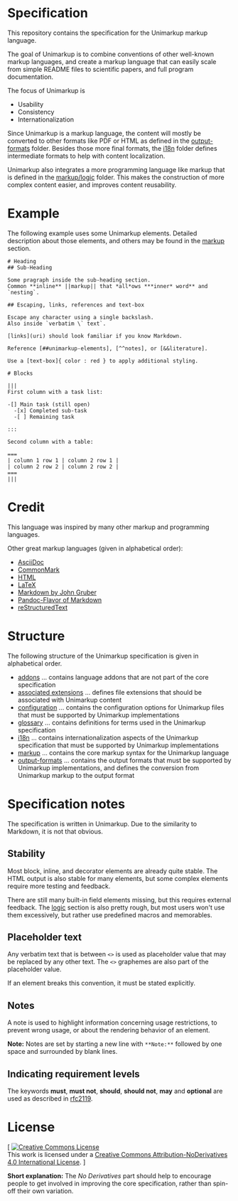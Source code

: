 # Specification

This repository contains the specification for the Unimarkup markup language.

The goal of Unimarkup is to combine conventions of other well-known markup languages, and create a markup language that can easily scale from simple README files to scientific papers, and full program documentation.

The focus of Unimarkup is

- Usability
- Consistency
- Internationalization

Since Unimarkup is a markup language, the content will mostly be converted to other formats like PDF or HTML as defined in the [output-formats](output-formats/README.md) folder.
Besides those more final formats, the [i18n](i18n/README.md) folder defines intermediate formats to help with content localization.

Unimarkup also integrates a more programming language like markup that is defined in the [markup/logic](/markup/logic/README.md) folder.
This makes the construction of more complex content easier, and improves content reusability.

# Example

The following example uses some Unimarkup elements.
Detailed description about those elements, and others may be found in the [markup](markup/README.md) section. 

```
# Heading
## Sub-Heading

Some pragraph inside the sub-heading section.
Common **inline** ||markup|| that *all*ows ***inner* word** and `nesting`. 

## Escaping, links, references and text-box

Escape any character using a single backslash.
Also inside `verbatim \` text`.

[links](uri) should look familiar if you know Markdown.

Reference [##unimarkup-elements], [^^notes], or [&&literature].

Use a [text-box]{ color : red } to apply additional styling.

# Blocks

|||
First column with a task list:

-[] Main task (still open)
  -[x] Completed sub-task
  -[ ] Remaining task

:::

Second column with a table:

===
| column 1 row 1 | column 2 row 1 |
| column 2 row 2 | column 2 row 2 |
===
|||
```

# Credit

This language was inspired by many other markup and programming languages.

Other great markup languages (given in alphabetical order):

- [AsciiDoc](https://asciidoc.org/)
- [CommonMark](https://commonmark.org/)
- [HTML](https://www.w3.org/html/)
- [LaTeX](https://www.latex-project.org/)
- [Markdown by John Gruber](https://daringfireball.net/projects/markdown/)
- [Pandoc-Flavor of Markdown](https://pandoc.org/MANUAL.html)
- [reStructuredText](https://docutils.sourceforge.io/rst.html)

# Structure 

The following structure of the Unimarkup specification is given in alphabetical order.

- [addons](/addons/README.md) ... contains language addons that are not part of the core specification
- [associated extensions](/associated-extensions.md) ... defines file extensions that should be associated with Unimarkup content
- [configuration](/configuration/README.md) ... contains the configuration options for Unimarkup files that must be supported by Unimarkup implementations
- [glossary](/glossary.md) ... contains definitions for terms used in the Unimarkup specification
- [i18n](/i18n/README.md) ... contains internationalization aspects of the Unimarkup specification that must be supported by Unimarkup implementations
- [markup](/markup/README.md) ... contains the core markup syntax for the Unimarkup language
- [output-formats](/output-formats/README.md) ... contains the output formats that must be supported by Unimarkup implementations, and defines the conversion from Unimarkup markup to the output format 

# Specification notes

The specification is written in Unimarkup. Due to the similarity to Markdown, it is not that obvious.

## Stability

Most block, inline, and decorator elements are already quite stable.
The HTML output is also stable for many elements, but some complex elements require more testing and feedback.

There are still many built-in field elements missing, but this requires external feedback.
The [logic](/markup/logic/README.md) section is also pretty rough, but most users won't use them excessively, but rather use predefined macros and memorables.

## Placeholder text

Any verbatim text that is between `<>` is used as placeholder value that may be replaced by any other text.
The `<>` graphemes are also part of the placeholder value.

If an element breaks this convention, it must be stated explicitly.

## Notes

A note is used to highlight information concerning usage restrictions, to prevent wrong usage, or about the rendering behavior of an element.

**Note:** Notes are set by starting a new line with `**Note:**` followed by one space and surrounded by blank lines.

## Indicating requirement levels

The keywords **must**, **must not**, **should**, **should not**, **may** and **optional** are used as described in [rfc2119](https://datatracker.ietf.org/doc/html/rfc2119).

# License

[<html>
<a rel="license" href="http://creativecommons.org/licenses/by-nd/4.0/"><img alt="Creative Commons License" style="border-width:0" src="https://i.creativecommons.org/l/by-nd/4.0/88x31.png" /></a><br />This work is licensed under a <a rel="license" href="http://creativecommons.org/licenses/by-nd/4.0/">Creative Commons Attribution-NoDerivatives 4.0 International License</a>.
]

**Short explanation:** The *No Derivatives* part should help to encourage people to get involved in improving the core specification, rather than spin-off their own variation.

